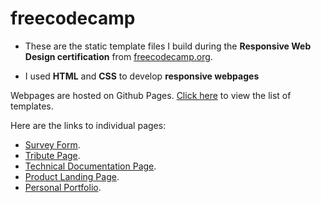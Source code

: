 # freecodecamp

- These are the static template files I build during the **Responsive Web Design certification** from [freecodecamp.org](https://www.freecodecamp.org/learn/2022/responsive-web-design/).

- I used **HTML** and **CSS** to develop **responsive webpages** 

Webpages are hosted on Github Pages. 
[Click here](https://theunhackable.github.io/freecodecamp/index.html) to view the list of templates. 


Here are the links to individual pages:
- [Survey Form](https://theunhackable.github.io/freecodecamp/freecodecamp%20form/index.html).
- [Tribute Page](https://theunhackable.github.io/freecodecamp/tribute%20page/index.html).
- [Technical Documentation Page](https://theunhackable.github.io/freecodecamp/technical%20documentation/index.html).
- [Product Landing Page](https://theunhackable.github.io/freecodecamp/product%20landing%20page/index.html).
- [Personal Portfolio](https://theunhackable.github.io/freecodecamp/personal%20portfolio/index.html).
